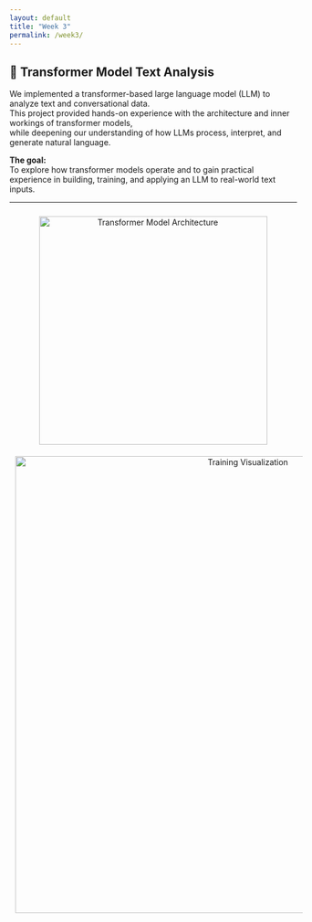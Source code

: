 ```yaml
---
layout: default
title: "Week 3"
permalink: /week3/
---
```

## 🧠 Transformer Model Text Analysis

We implemented a transformer-based large language model (LLM) to analyze text and conversational data.  
This project provided hands-on experience with the architecture and inner workings of transformer models,  
while deepening our understanding of how LLMs process, interpret, and generate natural language.

**The goal:**  
To explore how transformer models operate and to gain practical experience in building, training, and applying an LLM to real-world text inputs.

---

<p align="center">
  <img src="https://github.com/user-attachments/assets/676a431e-04d7-46cd-abc2-f9a86a624e86" alt="Transformer Model Architecture" width="400" style="margin: 10px;">
  <img src="https://github.com/user-attachments/assets/b7726e92-bbf8-4500-b049-e0c1c8fbbf41" alt="Training Visualization" width="800" style="margin: 10px;">
</p>
